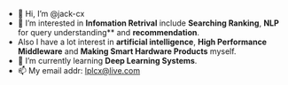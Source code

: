 - 👋 Hi, I’m @jack-cx
- 👀 I’m interested in **Infomation Retrival** include **Searching Ranking**, **NLP** for query understanding** and **recommendation**.
-  Also I have a lot interest in **artificial intelligence**, **High Performance Middleware** and **Making Smart Hardware Products** myself.
- 🌱 I’m currently learning **Deep Learning Systems**.
- 📫 My email addr: lplcx@live.com

<!---
jack-cx/jack-cx is a ✨ special ✨ repository because its `README.md` (this file) appears on your GitHub profile.
You can click the Preview link to take a look at your changes.
--->
